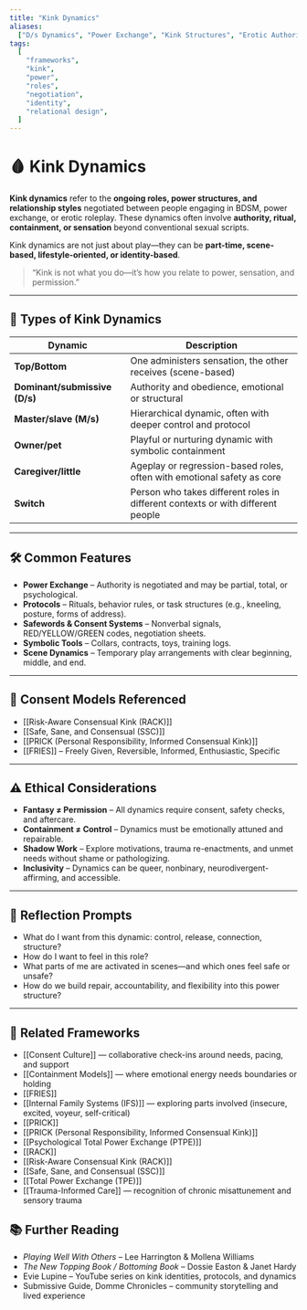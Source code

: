 ```yaml
---
title: "Kink Dynamics"
aliases:
  ["D/s Dynamics", "Power Exchange", "Kink Structures", "Erotic Authority"]
tags:
  [
    "frameworks",
    "kink",
    "power",
    "roles",
    "negotiation",
    "identity",
    "relational design",
  ]
---
```


<!-- @format -->

# 🩸 Kink Dynamics

**Kink dynamics** refer to the **ongoing roles, power structures, and relationship styles** negotiated between people engaging in BDSM, power exchange, or erotic roleplay. These dynamics often involve **authority, ritual, containment, or sensation** beyond conventional sexual scripts.

Kink dynamics are not just about play—they can be **part-time, scene-based, lifestyle-oriented, or identity-based**.

> “Kink is not what you do—it’s how you relate to power, sensation, and permission.”

---

## 🧠 Types of Kink Dynamics

| Dynamic                       | Description                                                                     |
| ----------------------------- | ------------------------------------------------------------------------------- |
| **Top/Bottom**                | One administers sensation, the other receives (scene-based)                     |
| **Dominant/submissive (D/s)** | Authority and obedience, emotional or structural                                |
| **Master/slave (M/s)**        | Hierarchical dynamic, often with deeper control and protocol                    |
| **Owner/pet**                 | Playful or nurturing dynamic with symbolic containment                          |
| **Caregiver/little**          | Ageplay or regression-based roles, often with emotional safety as core          |
| **Switch**                    | Person who takes different roles in different contexts or with different people |

---

## 🛠 Common Features

- **Power Exchange** – Authority is negotiated and may be partial, total, or psychological.
- **Protocols** – Rituals, behavior rules, or task structures (e.g., kneeling, posture, forms of address).
- **Safewords & Consent Systems** – Nonverbal signals, RED/YELLOW/GREEN codes, negotiation sheets.
- **Symbolic Tools** – Collars, contracts, toys, training logs.
- **Scene Dynamics** – Temporary play arrangements with clear beginning, middle, and end.

---

## 🔐 Consent Models Referenced

- [[Risk-Aware Consensual Kink (RACK)]]
- [[Safe, Sane, and Consensual (SSC)]]
- [[PRICK (Personal Responsibility, Informed Consensual Kink)]]
- [[FRIES]] – Freely Given, Reversible, Informed, Enthusiastic, Specific

---

## ⚠️ Ethical Considerations

- **Fantasy ≠ Permission** – All dynamics require consent, safety checks, and aftercare.
- **Containment ≠ Control** – Dynamics must be emotionally attuned and repairable.
- **Shadow Work** – Explore motivations, trauma re-enactments, and unmet needs without shame or pathologizing.
- **Inclusivity** – Dynamics can be queer, nonbinary, neurodivergent-affirming, and accessible.

---

## 💬 Reflection Prompts

- What do I want from this dynamic: control, release, connection, structure?
- How do I want to feel in this role?
- What parts of me are activated in scenes—and which ones feel safe or unsafe?
- How do we build repair, accountability, and flexibility into this power structure?

---

## 🔗 Related Frameworks

- [[Consent Culture]] — collaborative check-ins around needs, pacing, and support
- [[Containment Models]] — where emotional energy needs boundaries or holding
- [[FRIES]]
- [[Internal Family Systems (IFS)]] — exploring parts involved (insecure, excited, voyeur, self-critical)
- [[PRICK]]
- [[PRICK (Personal Responsibility, Informed Consensual Kink)]]
- [[Psychological Total Power Exchange (PTPE)]]
- [[RACK]]
- [[Risk-Aware Consensual Kink (RACK)]]
- [[Safe, Sane, and Consensual (SSC)]]
- [[Total Power Exchange (TPE)]]
- [[Trauma-Informed Care]] — recognition of chronic misattunement and sensory trauma

## 📚 Further Reading

- _Playing Well With Others_ – Lee Harrington & Mollena Williams
- _The New Topping Book / Bottoming Book_ – Dossie Easton & Janet Hardy
- Evie Lupine – YouTube series on kink identities, protocols, and dynamics
- Submissive Guide, Domme Chronicles – community storytelling and lived experience
